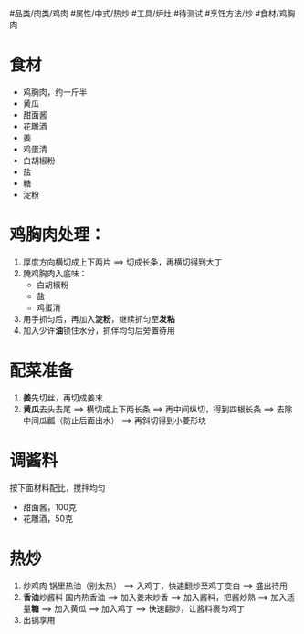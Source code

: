 #品类/肉类/鸡肉 #属性/中式/热炒 #工具/炉灶 #待测试 #烹饪方法/炒 #食材/鸡胸肉 

# 食材
- 鸡胸肉，约一斤半
- 黄瓜
- 甜面酱
- 花雕酒
- 姜
- 鸡蛋清
- 白胡椒粉
- 盐
- 糖
- 淀粉

# 鸡胸肉处理：
   1. 厚度方向横切成上下两片 ==> 切成长条，再横切得到大丁
   2. 腌鸡胸肉入底味：
      - 白胡椒粉
      - 盐
      - 鸡蛋清
   3. 用手抓匀后，再加入**淀粉**，继续抓匀至**发粘**
   4. 加入少许**油**锁住水分，抓伴均匀后旁置待用
# 配菜准备
1. **姜**先切丝，再切成姜末
2. **黄瓜**去头去尾 
   ==> 横切成上下两长条 
   ==> 再中间纵切，得到四根长条 
   ==> 去除中间瓜瓤（防止后面出水）
   ==> 再斜切得到小菱形块
# 调酱料
按下面材料配比，搅拌均匀
   - 甜面酱，100克
   - 花雕酒，50克
# 热炒
1. 炒鸡肉
   锅里热油（别太热）
   ==> 入鸡丁，快速翻炒至鸡丁变白 ==> 盛出待用
2. **香油**炒酱料
   国内热香油
   ==> 加入姜末炒香
   ==> 加入酱料，把酱炒熟
   ==> 加入适量**糖**
   ==> 加入黄瓜
   ==> 加入鸡丁
   ==> 快速翻炒，让酱料裹匀鸡丁
3. 出锅享用
   